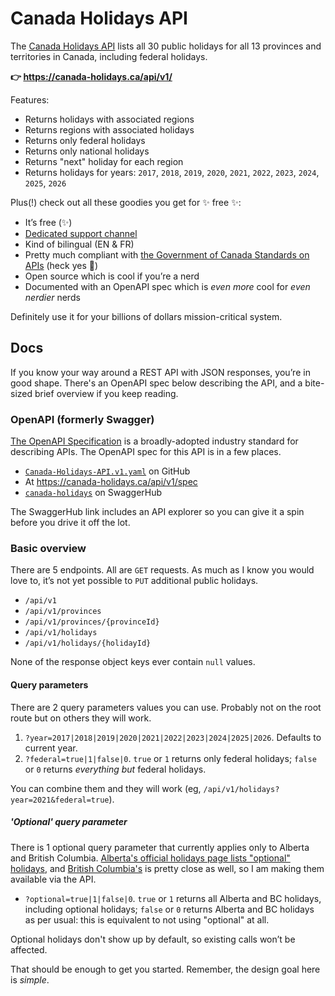 # Canada Holidays API

The <a href="https://canada-holidays.ca/api/v1/" target="_blank">Canada Holidays API</a> lists all 30 public holidays for all 13 provinces and territories in Canada, including federal holidays.

**👉 <a href="https://canada-holidays.ca/api/v1/" target="_blank">https://canada-holidays.ca/api/v1/</a>**

Features:

- Returns holidays with associated regions
- Returns regions with associated holidays
- Returns only federal holidays
- Returns only national holidays
- Returns "next" holiday for each region
- Returns holidays for years: `2017`, `2018`, `2019`, `2020`, `2021`, `2022`, `2023`, `2024`, `2025`, `2026`

Plus(!) check out all these goodies you get for ✨ free ✨:

- It’s free (✨)
- <a href="https://twitter.com/pcraig3" target="_blank">Dedicated support channel</a>
- Kind of bilingual (EN & FR)
- Pretty much compliant with <a href="https://www.canada.ca/en/government/system/digital-government/modern-emerging-technologies/government-canada-standards-apis.html" target="_blank">the Government of Canada Standards on APIs</a> (heck yes 🤙)
- Open source which is cool if you’re a nerd
- Documented with an OpenAPI spec which is _even more_ cool for _even nerdier_ nerds

Definitely use it for your billions of dollars mission-critical system.

## Docs

If you know your way around a REST API with JSON responses, you’re in good shape. There's an OpenAPI spec below describing the API, and a bite-sized brief overview if you keep reading.

### OpenAPI (formerly Swagger)

<a href="https://swagger.io/docs/specification/about/" target="_blank">The OpenAPI Specification</a> is a broadly-adopted industry standard for describing APIs. The OpenAPI spec for this API is in a few places.

- <a href="https://github.com/pcraig3/hols/blob/main/reference/Canada-Holidays-API.v1.yaml" target="_blank">`Canada-Holidays-API.v1.yaml`</a> on GitHub
- At <a href="https://canada-holidays.ca/api/v1/spec" target="_blank">https://canada-holidays.ca/api/v1/spec</a>
- <a href="https://app.swaggerhub.com/apis/pcraig3/canada-holidays/" target="_blank">`canada-holidays`</a> on SwaggerHub

The SwaggerHub link includes an API explorer so you can give it a spin before you drive it off the lot.

### Basic overview

There are 5 endpoints. All are `GET` requests. As much as I know you would love to, it’s not yet possible to `PUT` additional public holidays.

- `/api/v1`
- `/api/v1/provinces`
- `/api/v1/provinces/{provinceId}`
- `/api/v1/holidays`
- `/api/v1/holidays/{holidayId}`

None of the response object keys ever contain `null` values.

#### Query parameters

There are 2 query parameters values you can use. Probably not on the root route but on others they will work.

1. `?year=2017|2018|2019|2020|2021|2022|2023|2024|2025|2026`. Defaults to current year.
2. `?federal=true|1|false|0`. `true` or `1` returns only federal holidays; `false` or `0` returns _everything but_ federal holidays.

You can combine them and they will work (eg, `/api/v1/holidays?year=2021&federal=true`).

##### 'Optional' query parameter

There is 1 optional query parameter that currently applies only to Alberta and British Columbia. <a href="https://www.alberta.ca/alberta-general-holidays.aspx#jumplinks-2" target="_blank">Alberta's official holidays page lists "optional" holidays</a>, and <a href="https://www2.gov.bc.ca/gov/content/health/practitioner-professional-resources/msp/claim-submission-payment/designated-holidays-and-close-off-dates" target="_blank">British Columbia's</a> is pretty close as well, so I am making them available via the API.

- `?optional=true|1|false|0`. `true` or `1` returns all Alberta and BC holidays, including optional holidays; `false` or `0` returns Alberta and BC holidays as per usual: this is equivalent to not using "optional" at all.

Optional holidays don't show up by default, so existing calls won’t be affected.

That should be enough to get you started. Remember, the design goal here is _simple_.
